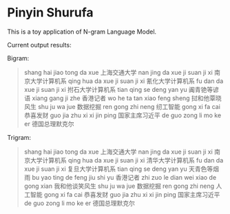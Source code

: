 # Pinyin Shurufa

This is a toy application of N-gram Language Model.

Current output results:

Bigram:
> shang hai jiao tong da xue
> 上海交通大学
> nan jing da xue ji suan ji xi
> 南京大学计算机系
> qing hua da xue ji suan ji xi
> 氰化大学计算机系
> fu dan da xue ji suan ji xi
> 拊石大学计算机系
> tian qing se deng yan yu
> 阗青铯等谚语
> xiang gang ji zhe
> 香港记者
> wo he ta tan xiao feng sheng
> 挝和他覃晓风生
> shu ju wa jue
> 数据挖掘
> ren gong zhi neng
> 纫工智能
> gong xi fa cai
> 恭喜发财
> guo jia zhu xi xi jin ping
> 国家主席习近平
> de guo zong li mo ke er
> 德国总理默克尔

Trigram:
> shang hai jiao tong da xue
> 上海交通大学
> nan jing da xue ji suan ji xi
> 南京大学计算机系
> qing hua da xue ji suan ji xi
> 清华大学计算机系
> fu dan da xue ji suan ji xi
> 复旦大学计算机系
> tian qing se deng yan yu
> 天青色等烟雨
> bu yao ting de feng jiu shi yu
> 香港记者
> zhi zuo le dian wei xiao de gong xian
> 我和他谈笑风生
> shu ju wa jue
> 数据挖掘
> ren gong zhi neng
> 人工智能
> gong xi fa cai
> 恭喜发财
> guo jia zhu xi xi jin ping
> 国家主席习近平
> de guo zong li mo ke er
> 德国总理默克尔


